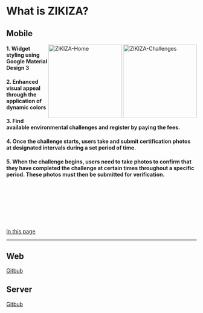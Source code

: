 # What is ZIKIZA?

## Mobile
<div>
<img width="195" align="right" alt="ZIKIZA-Challenges" src="https://user-images.githubusercontent.com/26790710/227775005-2497884e-7fce-422c-925a-38e114877774.png" />
<img width="195" align="right" alt="ZIKIZA-Home" src="https://user-images.githubusercontent.com/26790710/227774317-9fad6d54-6bf5-4b56-a1fb-7833383286e9.png" />
</div>

#### 1. Widget styling using Google Material Design 3
#### 2. Enhanced visual appeal through the application of dynamic colors
#### 3. Find available environmental challenges and register by paying the fees.
#### 4. Once the challenge starts, users take and submit certification photos at designated intervals during a set period of time.
#### 5. When the challenge begins, users need to take photos to confirm that they have completed the challenge at certain times throughout a specific period. These photos must then be submitted for verification.
<br />
<br />
<br />
<br />
<br />
<br />

[In this page](https://github.com/GDSC-SKHU/98developers-flutter-app)

---

## Web
[Gitbub](https://github.com/GDSC-SKHU/98developers-web)
## Server
[Gitbub](https://github.com/GDSC-SKHU/98developers-backend)
